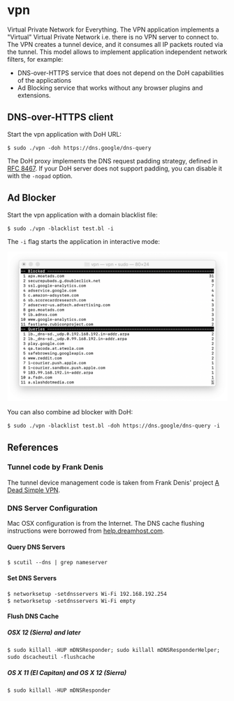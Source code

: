 # vpn

Virtual Private Network for Everything. The VPN application implements
a "Virtual" Virtual Private Network i.e. there is no VPN server to
connect to. The VPN creates a tunnel device, and it consumes all IP
packets routed via the tunnel. This model allows to implement
application independent network filters, for example:

 * DNS-over-HTTPS service that does not depend on the DoH capabilities of the applications
 * Ad Blocking service that works without any browser plugins and extensions.

## DNS-over-HTTPS client

Start the vpn application with DoH URL:

    $ sudo ./vpn -doh https://dns.google/dns-query

The DoH proxy implements the DNS request padding strategy, defined in
[RFC 8467](https://tools.ietf.org/html/rfc8467). If your DoH server
does not support padding, you can disable it with the `-nopad` option.

## Ad Blocker

Start the vpn application with a domain blacklist file:

    $ sudo ./vpn -blacklist test.bl -i

The `-i` flag starts the application in interactive mode:

![Interactive ad blocker](adblock.png)

You can also combine ad blocker with DoH:

    $ sudo ./vpn -blacklist test.bl -doh https://dns.google/dns-query -i

## References

### Tunnel code by Frank Denis

The tunnel device management code is taken from Frank Denis' project [A Dead Simple VPN](https://github.com/jedisct1/dsvpn).

### DNS Server Configuration

Mac OSX configuration is from the Internet. The DNS cache flushing instructions were borrowed from [help.dreamhost.com](https://help.dreamhost.com/hc/en-us/articles/214981288-Flushing-your-DNS-cache-in-Mac-OS-X-and-Linux).

#### Query DNS Servers

    $ scutil --dns | grep nameserver

#### Set DNS Servers

    $ networksetup -setdnsservers Wi-Fi 192.168.192.254
    $ networksetup -setdnsservers Wi-Fi empty

#### Flush DNS Cache

##### OSX 12 (Sierra) and later

    $ sudo killall -HUP mDNSResponder; sudo killall mDNSResponderHelper; sudo dscacheutil -flushcache

##### OS X 11 (El Capitan) and OS X 12 (Sierra)

    $ sudo killall -HUP mDNSResponder

